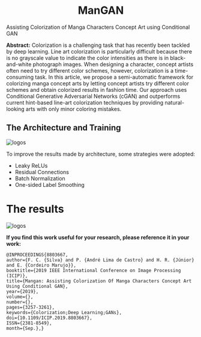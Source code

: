 # <center> ManGAN </center>

Assisting Colorization of Manga Characters Concept Art using Conditional GAN

**Abstract:** Colorization is a challenging task that has recently been tackled by deep learning. Line art colorization is particularly difficult because there is no grayscale value to indicate the color intensities as there is in black-and-white photograph images. When designing a character, concept artists often need to try different color schemes, however, colorization is a time-consuming task. In this article, we propose a semi-automatic framework for colorizing manga concept arts by letting concept artists try different color schemes and obtain colorized results in fashion time. Our approach uses Conditional Generative Adversarial Networks (cGAN) and outperforms current hint-based line-art colorization techniques by providing natural-looking arts with only minor coloring mistakes.


## The Architecture and Training

![logos](https://github.com/Lodur03/ManGAN/blob/master/gen-disc.png?raw=true)

To improve the results made by architecture, some strategies were adopted:
- Leaky ReLUs
- Residual Connections
- Batch Normalization
- One-sided Label Smoothing

# The results

![logos](https://github.com/Lodur03/ManGAN/blob/master/1.jpg?raw=true)


**If you find this work useful for your research, please reference it in your work:**

```
@INPROCEEDINGS{8803667, 
author={F. C. {Silva} and P. {André Lima de Castro} and H. R. {Júnior} and E. {Cordeiro Marujo}}, 
booktitle={2019 IEEE International Conference on Image Processing (ICIP)}, 
title={Mangan: Assisting Colorization Of Manga Characters Concept Art Using Conditional GAN}, 
year={2019}, 
volume={}, 
number={}, 
pages={3257-3261}, 
keywords={Colorization;Deep Learning;GANs}, 
doi={10.1109/ICIP.2019.8803667}, 
ISSN={2381-8549}, 
month={Sep.},}
```
